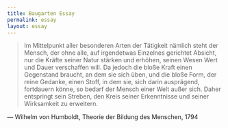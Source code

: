 ```yaml
---
title: Baugarten Essay
permalink: essay
layout: essay 
---
```


>Im Mittelpunkt aller besonderen Arten der Tätigkeit nämlich steht der Mensch, der ohne alle, auf irgendetwas Einzelnes gerichtet Absicht, nur die Kräfte seiner Natur stärken und erhöhen, seinen Wesen Wert und Dauer verschaffen will. Da jedoch die bloße Kraft einen Gegenstand braucht, an dem sie sich üben, und die bloße Form, der reine Gedanke, einen Stoff, in dem sie, sich darin ausprägend, fortdauern könne, so bedarf der Mensch einer Welt außer sich. Daher entspringt sein Streben, den Kreis seiner Erkenntnisse und seiner Wirksamkeit zu erweitern.

— Wilhelm von Humboldt, Theorie der Bildung des Menschen, 1794




